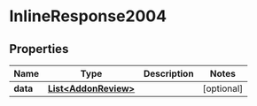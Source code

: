 # InlineResponse2004

## Properties
Name | Type | Description | Notes
------------ | ------------- | ------------- | -------------
**data** | [**List&lt;AddonReview&gt;**](AddonReview.md) |  |  [optional]
